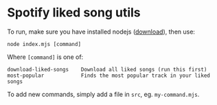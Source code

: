 # Spotify liked song utils

To run, make sure you have installed nodejs ([download](https://nodejs.org/en/download)), then use:

```
node index.mjs [command]
```

Where `[command]` is one of:

```
download-liked-songs    Download all liked songs (run this first)
most-popular            Finds the most popular track in your liked songs
```

To add new commands, simply add a file in `src`, eg. `my-command.mjs`.

